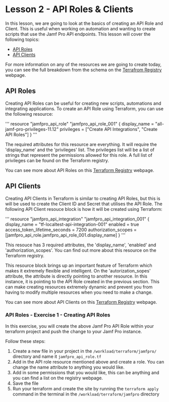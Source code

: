 # Lesson 2 - API Roles & Clients

In this lesson, we are going to look at the basics of creating an API Role and Client. This is useful when working on automation and wanting to create scripts that use the Jamf Pro API endpoints. This lesson will cover the following topics:

- [API Roles]()
- [API Clients]()

For more information on any of the resources we are going to create today, you can see the full breakdown from the schema on the [Terrafrom Registry](https://registry.terraform.io/providers/deploymenttheory/jamfpro/latest/docs/resources) webpage.

## API Roles

Creating API Roles can be useful for creating new scripts, automations and integrating applications. To create an API Role using Terraform, you can use the following resource:

'''
resource "jamfpro_api_role" "jamfpro_api_role_001" {
display_name = "all-jamf-pro-privileges-11.12"
privileges = ["Create API Integrations",
"Create API Roles"]
}
'''

The required attributes for this resource are everything. It will require the 'display_name' and the 'privileges' list. The privileges list will be a list of strings that represent the permissions allowed for this role. A full list of privileges can be found on the Terraform registry.

You can see more about API Roles on this [Terraform Registry](https://registry.terraform.io/providers/deploymenttheory/jamfpro/latest/docs/resources/api_role) webpage.

## API Clients

Creating API Clients in Terraform is similar to creating API Roles, but this is will be used to create the Client ID and Secret that utilises the API Role. The following API Client resouce block is how it will be created using Terraform:

'''
resource "jamfpro_api_integration" "jamfpro_api_integration_001" {
display_name = "tf-localtest-api-integration-001"
enabled = true
access_token_lifetime_seconds = 7200
authorization_scopes = [jamfpro_api_role.jamfpro_api_role_001.display_name]
}
'''

This resouce has 3 required attributes, the 'display_name', 'enabled' and 'authorization_scopes'. You can find out more about this resource on the Terraform registry.

This resource block brings up an important feature of Terraform which makes it extremely flexible and intelligent. On the 'autorization_sopes' attribute, the attribute is directly pointing to another resource. In this instance, it is pointing to the API Role created in the previous section. This can make creating resources extremely dynamic and prevent you from having to modify multiple resources when you need to make a change.

You can see more about API Clients on this [Terraform Registry](https://registry.terraform.io/providers/deploymenttheory/jamfpro/latest/docs/resources/api_integration) webpage.

### API Roles - Exercise 1 - Creating API Roles

In this exercise, you will create the above Jamf Pro API Role within your terraform project and push the change to your Jamf Pro instance.

Follow these steps:

1. Create a new file in your project in the `/workload/terraform/jamfpro/` directory and name it `jamfpro_api_role.tf`
2. Add in the API role resource mentioned above and create a role. You can change the name attribute to anything you would like.
3. Add in some permissions that you would like, this can be anything and you can find a list on the registry webpage.
4. Save the file
5. Run your terraform and create the site by running the `terraform apply` command in the terminal in the `/workload/terraform/jamfpro` directory
